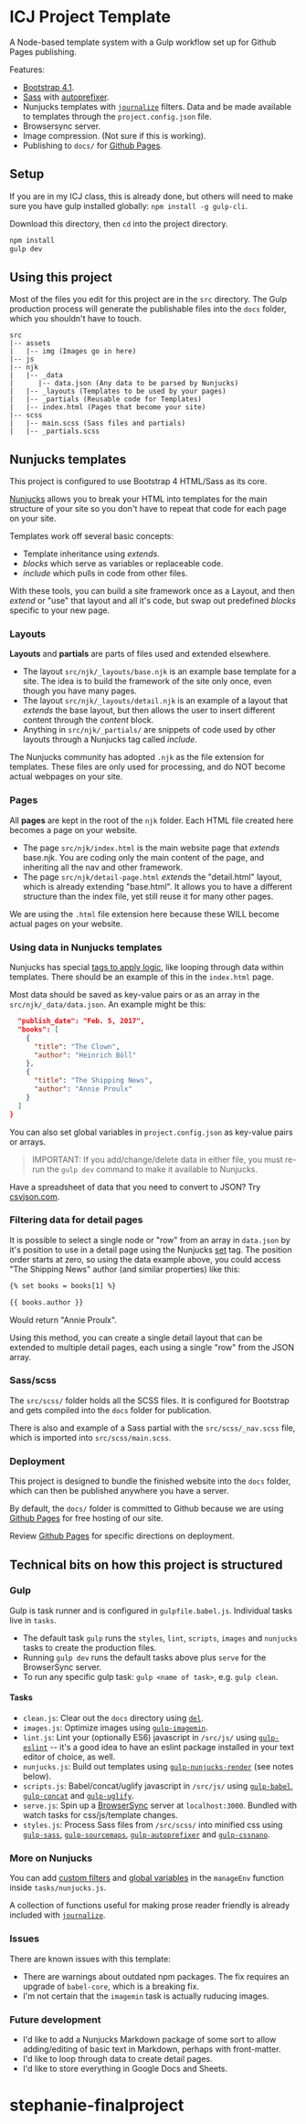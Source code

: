 # ICJ Project Template

A Node-based template system with a Gulp workflow set up for Github Pages publishing.

Features:

- [Bootstrap 4.1](https://getbootstrap.com/).
- [Sass](https://sass-lang.com/) with [autoprefixer](https://github.com/postcss/autoprefixer).
- Nunjucks templates with [`journalize`](https://www.npmjs.com/package/journalize) filters. Data and be made available to templates through the `project.config.json` file.
- Browsersync server.
- Image compression. (Not sure if this is working).
- Publishing to `docs/` for [Github Pages](https://help.github.com/articles/configuring-a-publishing-source-for-github-pages/#publishing-your-github-pages-site-from-a-docs-folder-on-your-master-branch).

## Setup

If you are in my ICJ class, this is already done, but others will need to make sure you have gulp installed globally: `npm install -g gulp-cli`.

Download this directory, then `cd` into the project directory.

```sh
npm install
gulp dev
```

## Using this project

Most of the files you edit for this project are in the `src` directory. The Gulp production process will generate the publishable files into the `docs` folder, which you shouldn't have to touch.

```pre
src
|-- assets
|   |-- img (Images go in here)
|-- js
|-- njk
|   |-- _data
|      |-- data.json (Any data to be parsed by Nunjucks)
|   |-- _layouts (Templates to be used by your pages)
|   |-- _partials (Reusable code for Templates)
|   |-- index.html (Pages that become your site)
|-- scss
|   |-- main.scss (Sass files and partials)
|   |-- _partials.scss
```

## Nunjucks templates

This project is configured to use Bootstrap 4 HTML/Sass as its core.

[Nunjucks](https://mozilla.github.io/nunjucks/templating.html) allows you to break your HTML into templates for the main structure of your site so you don't have to repeat that code for each page on your site.

Templates work off several basic concepts:

- Template inheritance using _extends_.
- _blocks_ which serve as variables or replaceable code.
- _include_ which pulls in code from other files.

With these tools, you can build a site framework once as a Layout, and then _extend_ or "use" that layout and all it's code, but swap out predefined _blocks_ specific to your new page.

### Layouts

**Layouts** and **partials** are parts of files used and extended elsewhere.

- The layout `src/njk/_layouts/base.njk` is an example base template for a site. The idea is to build the framework of the site only once, even though you have many pages.
- The layout `src/njk/_layouts/detail.njk` is an example of a layout that _extends_ the base layout, but then allows the user to insert different content through the _content_ block.
- Anything in `src/njk/_partials/` are snippets of code used by other layouts through a Nunjucks tag called _include_.

The Nunjucks community has adopted `.njk` as the file extension for templates. These files are only used for processing, and do NOT become actual webpages on your site.

### Pages

All **pages** are kept in the root of the `njk` folder. Each HTML file created here becomes a page on your website.

- The page `src/njk/index.html` is the main website page that _extends_ base.njk. You are coding only the main content of the page, and inheriting all the nav and other framework.
- The page `src/njk/detail-page.html` _extends_ the "detail.html" layout, which is already extending "base.html". It allows you to have a different structure than the index file, yet still reuse it for many other pages.

We are using the `.html` file extension here because these WILL become actual pages on your website.

### Using data in Nunjucks templates

Nunjucks has special [tags to apply logic](https://mozilla.github.io/nunjucks/templating.html#tags), like looping through data within templates. There should be an example of this in the `index.html` page.

Most data should be saved as key-value pairs or as an array in the `src/njk/_data/data.json`. An example might be this:

```json
  "publish_date": "Feb. 5, 2017",
  "books": [
    {
      "title": "The Clown",
      "author": "Heinrich Böll"
    },
    {
      "title": "The Shipping News",
      "author": "Annie Proulx"
    }
  ]
}
```

You can also set global variables in `project.config.json` as key-value pairs or arrays.

> IMPORTANT: If you add/change/delete data in either file, you must re-run the `gulp dev` command to make it available to Nunjucks.

Have a spreadsheet of data that you need to convert to JSON? Try [csvjson.com](https://www.csvjson.com/csv2json).

### Filtering data for detail pages

It is possible to select a single node or "row" from an array in `data.json` by it's position to use in a detail page using the Nunjucks [set](https://mozilla.github.io/nunjucks/templating.html#set) tag. The position order starts at zero, so using the data example above, you could access "The Shipping News" author (and similar properties) like this:

```html
{% set books = books[1] %}

{{ books.author }}
```

Would return "Annie Proulx".

Using this method, you can create a single detail layout that can be extended to multiple detail pages, each using a single "row" from the JSON array.

### Sass/scss

The `src/scss/` folder holds all the SCSS files. It is configured for Bootstrap and gets compiled into the `docs` folder for publication.

There is also and example of a Sass partial with the `src/scss/_nav.scss` file, which is imported into `src/scss/main.scss`.

### Deployment

This project is designed to bundle the finished website into the `docs` folder, which can then be published anywhere you have a server.

By default, the `docs/` folder is committed to Github because we are using [Github Pages](https://help.github.com/categories/github-pages-basics/) for free hosting of our site.

Review [Github Pages](https://help.github.com/articles/configuring-a-publishing-source-for-github-pages/#publishing-your-github-pages-site-from-a-docs-folder-on-your-master-branch) for specific directions on deployment.

## Technical bits on how this project is structured

### Gulp

Gulp is task runner and is configured in `gulpfile.babel.js`. Individual tasks live in `tasks`.

- The default task `gulp` runs the `styles`, `lint`, `scripts`, `images` and `nunjucks` tasks to create the production files.
- Running `gulp dev` runs the default tasks above plus `serve` for the BrowserSync server.
- To run any specific gulp task: `gulp <name of task>`, e.g. `gulp clean`.

#### Tasks

- `clean.js`: Clear out the `docs` directory using [`del`](https://www.npmjs.com/package/del).
- `images.js`: Optimize images using [`gulp-imagemin`](https://www.npmjs.com/package/gulp-imagemin).
- `lint.js`: Lint your (optionally ES6) javascript in `/src/js/` using [`gulp-eslint`](https://www.npmjs.com/package/gulp-eslint) -- it's a good idea to have an eslint package installed in your text editor of choice, as well.
- `nunjucks.js`: Build out templates using [`gulp-nunjucks-render`](https://github.com/carlosl/gulp-nunjucks-render) (see notes below).
- `scripts.js`: Babel/concat/uglify javascript in `/src/js/` using [`gulp-babel`](https://www.npmjs.com/package/gulp-babel), [`gulp-concat`](https://www.npmjs.com/package/gulp-concat) and [`gulp-uglify`](https://www.npmjs.com/package/gulp-uglify).
- `serve.js`: Spin up a [BrowserSync](https://browsersync.io/docs/gulp) server at `localhost:3000`. Bundled with watch tasks for css/js/template changes.
- `styles.js`: Process Sass files from `/src/scss/` into minified css using [`gulp-sass`](https://www.npmjs.com/package/gulp-sass), [`gulp-sourcemaps`](https://www.npmjs.com/package/gulp-sourcemaps), [`gulp-autoprefixer`](https://www.npmjs.com/package/gulp-autoprefixer) and [`gulp-cssnano`](https://www.npmjs.com/package/gulp-cssnano).

### More on Nunjucks

You can add [custom filters](https://mozilla.github.io/nunjucks/api.html#custom-filters) and [global variables](https://mozilla.github.io/nunjucks/api.html#addglobal) in the `manageEnv` function inside `tasks/nunjucks.js`.

A collection of functions useful for making prose reader friendly is already included with [`journalize`](https://www.npmjs.com/package/journalize).

### Issues

There are known issues with this template:

- There are warnings about outdated npm packages. The fix requires an upgrade of `babel-core`, which is a breaking fix.
- I'm not certain that the `imagemin` task is actually ruducing images.

### Future development

- I'd like to add a Nunjucks Markdown package of some sort to allow adding/editing of basic text in Markdown, perhaps with front-matter.
- I'd like to loop through data to create detail pages.
- I'd like to store everything in Google Docs and Sheets.
# stephanie-finalproject
